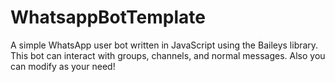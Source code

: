 # WhatsappBotTemplate
A simple WhatsApp user bot written in JavaScript using the Baileys library. This bot can interact with groups, channels, and normal messages. Also you can modify as your need!
